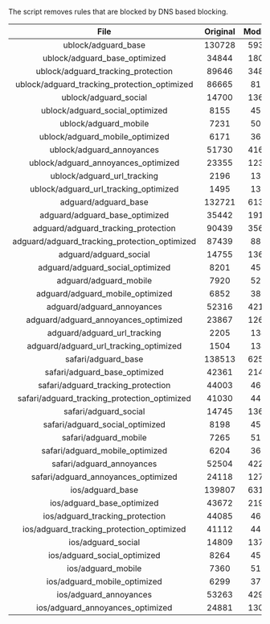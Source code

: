 The script removes rules that are blocked by DNS based blocking.


| File | Original | Modified |
|:----:|:-----:|:-----:|
| ublock/adguard_base | 130728 | 59314 |
| ublock/adguard_base_optimized | 34844 | 18098 |
| ublock/adguard_tracking_protection | 89646 | 34881 |
| ublock/adguard_tracking_protection_optimized | 86665 | 8118 |
| ublock/adguard_social | 14700 | 13636 |
| ublock/adguard_social_optimized | 8155 | 4532 |
| ublock/adguard_mobile | 7231 | 5083 |
| ublock/adguard_mobile_optimized | 6171 | 3630 |
| ublock/adguard_annoyances | 51730 | 41649 |
| ublock/adguard_annoyances_optimized | 23355 | 12341 |
| ublock/adguard_url_tracking | 2196 | 1337 |
| ublock/adguard_url_tracking_optimized | 1495 | 1334 |
| adguard/adguard_base | 132721 | 61366 |
| adguard/adguard_base_optimized | 35442 | 19130 |
| adguard/adguard_tracking_protection | 90439 | 35616 |
| adguard/adguard_tracking_protection_optimized | 87439 | 8837 |
| adguard/adguard_social | 14755 | 13696 |
| adguard/adguard_social_optimized | 8201 | 4578 |
| adguard/adguard_mobile | 7920 | 5264 |
| adguard/adguard_mobile_optimized | 6852 | 3804 |
| adguard/adguard_annoyances | 52316 | 42155 |
| adguard/adguard_annoyances_optimized | 23867 | 12618 |
| adguard/adguard_url_tracking | 2205 | 1345 |
| adguard/adguard_url_tracking_optimized | 1504 | 1342 |
| safari/adguard_base | 138513 | 62597 |
| safari/adguard_base_optimized | 42361 | 21404 |
| safari/adguard_tracking_protection | 44003 | 4600 |
| safari/adguard_tracking_protection_optimized | 41030 | 4451 |
| safari/adguard_social | 14745 | 13680 |
| safari/adguard_social_optimized | 8198 | 4565 |
| safari/adguard_mobile | 7265 | 5122 |
| safari/adguard_mobile_optimized | 6204 | 3663 |
| safari/adguard_annoyances | 52504 | 42263 |
| safari/adguard_annoyances_optimized | 24118 | 12701 |
| ios/adguard_base | 139807 | 63107 |
| ios/adguard_base_optimized | 43672 | 21911 |
| ios/adguard_tracking_protection | 44085 | 4608 |
| ios/adguard_tracking_protection_optimized | 41112 | 4459 |
| ios/adguard_social | 14809 | 13718 |
| ios/adguard_social_optimized | 8264 | 4585 |
| ios/adguard_mobile | 7360 | 5166 |
| ios/adguard_mobile_optimized | 6299 | 3704 |
| ios/adguard_annoyances | 53263 | 42914 |
| ios/adguard_annoyances_optimized | 24881 | 13019 |